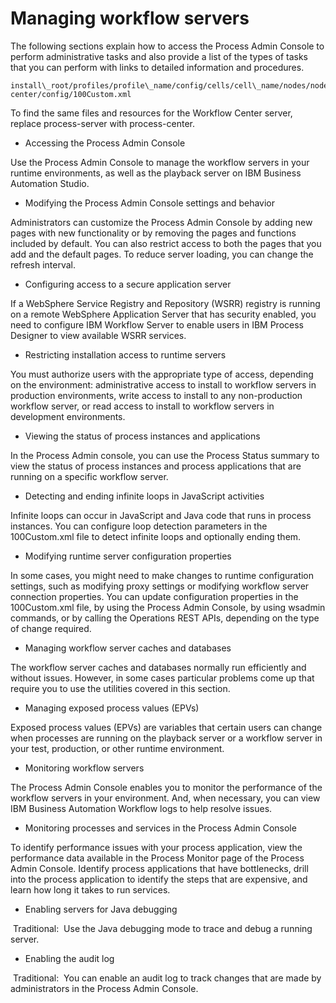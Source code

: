 # Managing workflow servers

The following sections explain how to access the Process Admin Console to perform administrative
tasks and also provide a list of the types of tasks that you can perform with links to detailed
information and procedures.

```
install\_root/profiles/profile\_name/config/cells/cell\_name/nodes/node\_name/servers/server\_name/process-center/config/100Custom.xml
```

To find the same files and resources for the Workflow Center server, replace
process-server with process-center.

- Accessing the Process Admin Console

Use the Process Admin Console to manage the workflow servers in your runtime environments, as well as the playback server on IBM Business Automation Studio.
- Modifying the Process Admin Console settings and behavior

Administrators can customize the Process Admin Console by adding new pages with new functionality or by removing the pages and functions included by default. You can also restrict access to both the pages that you add and the default pages. To reduce server loading, you can change the refresh interval.
- Configuring access to a secure application server

If a WebSphere Service Registry and Repository (WSRR) registry is running on a remote WebSphere Application Server that has security enabled, you need to configure IBM Workflow Server to enable users in IBM Process Designer to view available WSRR services.
- Restricting installation access to runtime servers

You must authorize users with the appropriate type of access, depending on the environment: administrative access to install to workflow servers in production environments, write access to install to any non-production workflow server, or read access to install to workflow servers in development environments.
- Viewing the status of process instances and applications

In the Process Admin console, you can use the Process Status summary to view the status of process instances and process applications that are running on a specific workflow server.
- Detecting and ending infinite loops in JavaScript activities

Infinite loops can occur in JavaScript and Java code that runs in process instances. You can configure loop detection parameters in the 100Custom.xml file to detect infinite loops and optionally ending them.
- Modifying runtime server configuration properties

In some cases, you might need to make changes to runtime configuration settings, such as modifying proxy settings or modifying workflow server connection properties. You can update configuration properties in the 100Custom.xml file, by using the Process Admin Console, by using wsadmin commands, or by calling the Operations REST APIs, depending on the type of change required.
- Managing workflow server caches and databases

The workflow server caches and databases normally run efficiently and without issues. However, in some cases particular problems come up that require you to use the utilities covered in this section.
- Managing exposed process values (EPVs)

Exposed process values (EPVs) are variables that certain users can change when processes are running on the playback server or a workflow server in your test, production, or other runtime environment.
- Monitoring workflow servers

The Process Admin Console enables you to monitor the performance of the workflow servers in your environment. And, when necessary, you can view IBM Business Automation Workflow logs to help resolve issues.
- Monitoring processes and services in the Process Admin Console

To identify performance issues with your process application, view the performance data available in the Process Monitor page of the Process Admin Console. Identify process applications that have bottlenecks, drill into the process application to identify the steps that are expensive, and learn how long it takes to run services.
- Enabling servers for Java debugging

 Traditional: 
 Use the Java debugging mode to trace and debug a running server.
- Enabling the audit log

 Traditional: 
 You can enable an audit log to track changes that are made by administrators in the Process Admin Console.